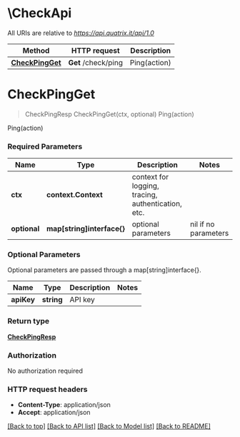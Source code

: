 # \CheckApi

All URIs are relative to *https://api.quatrix.it/api/1.0*

Method | HTTP request | Description
------------- | ------------- | -------------
[**CheckPingGet**](CheckApi.md#CheckPingGet) | **Get** /check/ping | Ping(action)


# **CheckPingGet**
> CheckPingResp CheckPingGet(ctx, optional)
Ping(action)

Ping(action) 

### Required Parameters

Name | Type | Description  | Notes
------------- | ------------- | ------------- | -------------
 **ctx** | **context.Context** | context for logging, tracing, authentication, etc.
 **optional** | **map[string]interface{}** | optional parameters | nil if no parameters

### Optional Parameters
Optional parameters are passed through a map[string]interface{}.

Name | Type | Description  | Notes
------------- | ------------- | ------------- | -------------
 **apiKey** | **string**| API key | 

### Return type

[**CheckPingResp**](CheckPingResp.md)

### Authorization

No authorization required

### HTTP request headers

 - **Content-Type**: application/json
 - **Accept**: application/json

[[Back to top]](#) [[Back to API list]](../README.md#documentation-for-api-endpoints) [[Back to Model list]](../README.md#documentation-for-models) [[Back to README]](../README.md)

